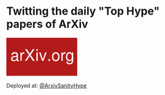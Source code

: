 # Twitting the daily "Top Hype" papers of ArXiv

<img src='img/1280px-ArXiv_web.svg.png' height='100'></img>

Deployed at: [@ArxivSanityHype](https://twitter.com/ArxivSanityHype)

